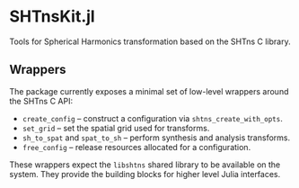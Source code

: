 # SHTnsKit.jl

Tools for Spherical Harmonics transformation based on the SHTns C library.

## Wrappers

The package currently exposes a minimal set of low-level wrappers around the
SHTns C API:

- `create_config` – construct a configuration via `shtns_create_with_opts`.
- `set_grid` – set the spatial grid used for transforms.
- `sh_to_spat` and `spat_to_sh` – perform synthesis and analysis transforms.
- `free_config` – release resources allocated for a configuration.

These wrappers expect the `libshtns` shared library to be available on the
system. They provide the building blocks for higher level Julia interfaces.
